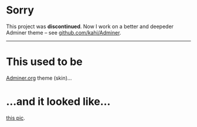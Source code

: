 Sorry
======
This project was **discontinued**. Now I work on a better and deepeder Adminer theme – see [github.com/kahi/Adminer](https://github.com/kahi/Adminer).

-------------

This used to be
====
[Adminer.org](http://www.adminer.org/) theme (skin)…

…and it looked like…
=====
[this pic](http://cl.ly/2z0R0j1g2o1U3p1O0b3m).